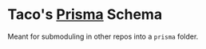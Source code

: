 # Taco's [Prisma](https://prisma.io) Schema
Meant for submoduling in other repos into a `prisma` folder.
